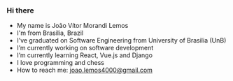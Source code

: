 ### Hi there

- My name is João Vítor Morandi Lemos
- I'm from Brasilia, Brazil
- I’ve graduated on Software Engineering from University of Brasilia (UnB)
- I’m currently working on software development
- I’m currently learning React, Vue.js and Django
- I love programming and chess
- How to reach me: joao.lemos4000@gmail.com
